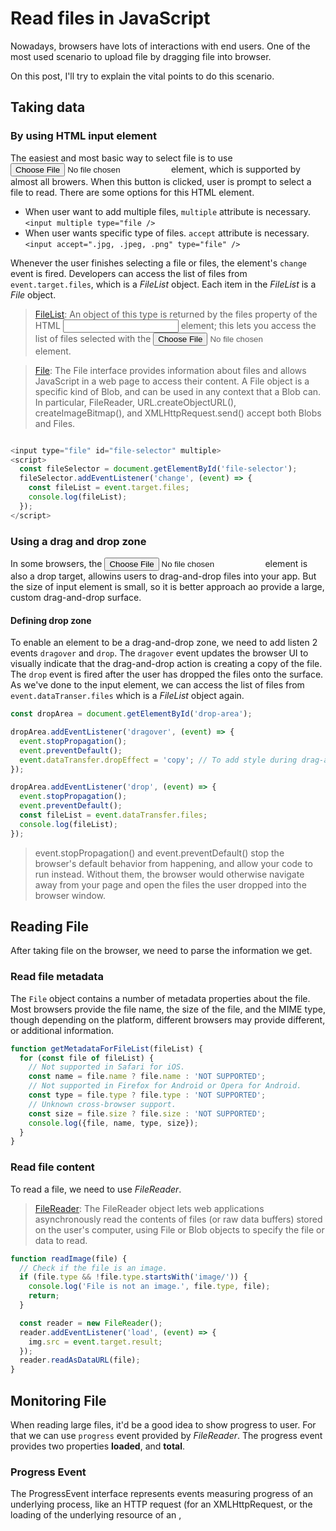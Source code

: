 # Read files in JavaScript

Nowadays, browsers have lots of interactions with end users. One of the most used scenario to upload file by dragging file into browser.

On this post, I'll try to explain the vital points to do this scenario.

## Taking data 

### By using HTML input element

The easiest and most basic way to select file is to use <input type="file"/> element, which is supported by almost all browers. When this button is clicked, user is prompt to select a file to read. There are some options for this HTML element.

-	When user want to add multiple files, `multiple` attribute is necessary. `<input multiple type="file />`
-	When user wants specific type of files. `accept` attribute is necessary. `<input accept=".jpg, .jpeg, .png" type="file" />`

Whenever the user finishes selecting a file or files, the element's `change` event is fired. Developers can access the list of files from `event.target.files`, which is a *FileList* object. Each item in the *FileList* is a *File* object.

> [FileList](https://developer.mozilla.org/en-US/docs/Web/API/FileList): An object of this type is returned by the files property of the HTML <input> element; this lets you access the list of files selected with the <input type="file"> element.

> [File](https://developer.mozilla.org/en-US/docs/Web/API/File): The File interface provides information about files and allows JavaScript in a web page to access their content. A File object is a specific kind of Blob, and can be used in any context that a Blob can. In particular, FileReader, URL.createObjectURL(), createImageBitmap(), and XMLHttpRequest.send() accept both Blobs and Files.

```javascript

<input type="file" id="file-selector" multiple>
<script>
  const fileSelector = document.getElementById('file-selector');
  fileSelector.addEventListener('change', (event) => {
    const fileList = event.target.files;
    console.log(fileList);
  });
</script>

```

### Using a drag and drop zone

In some browsers, the <input type="file" /> element is also a drop target, allowins users to drag-and-drop files into your app. But the size of input element is small, so it is better approach  ao provide a large, custom drag-and-drop surface.


#### Defining drop zone

To enable an element to be a drag-and-drop zone, we need to add listen 2 events `dragover` and `drop`. The `dragover` event updates the browser UI to visually indicate that the drag-and-drop action is creating a copy of the file. The `drop` event is fired after the user has dropped the files onto the surface. As we've done to the input element, we can access the list of files from `event.dataTranser.files` which is a *FileList* object again.

```js
const dropArea = document.getElementById('drop-area');

dropArea.addEventListener('dragover', (event) => {
  event.stopPropagation();
  event.preventDefault();
  event.dataTransfer.dropEffect = 'copy'; // To add style during drag-and-drop
});

dropArea.addEventListener('drop', (event) => {
  event.stopPropagation();
  event.preventDefault();
  const fileList = event.dataTransfer.files;
  console.log(fileList);
});
```

> event.stopPropagation() and event.preventDefault() stop the browser's default behavior from happening, and allow your code to run instead. Without them, the browser would otherwise navigate away from your page and open the files the user dropped into the browser window.

## Reading File

After taking file on the browser, we need to parse the information we get.

### Read file metadata

The `File` object contains a number of metadata properties about the file. Most browsers provide the file name, the size of the file, and the MIME type, though depending on the platform, different browsers may provide different, or additional information.

```js
function getMetadataForFileList(fileList) {
  for (const file of fileList) {
    // Not supported in Safari for iOS.
    const name = file.name ? file.name : 'NOT SUPPORTED';
    // Not supported in Firefox for Android or Opera for Android.
    const type = file.type ? file.type : 'NOT SUPPORTED';
    // Unknown cross-browser support.
    const size = file.size ? file.size : 'NOT SUPPORTED';
    console.log({file, name, type, size});
  }
}
```

### Read file content

To read a file, we need to use *FileReader*.

> [FileReader](https://developer.mozilla.org/en-US/docs/Web/API/FileReader): The FileReader object lets web applications asynchronously read the contents of files (or raw data buffers) stored on the user's computer, using File or Blob objects to specify the file or data to read.

```js
function readImage(file) {
  // Check if the file is an image.
  if (file.type && !file.type.startsWith('image/')) {
    console.log('File is not an image.', file.type, file);
    return;
  }

  const reader = new FileReader();
  reader.addEventListener('load', (event) => {
    img.src = event.target.result;
  });
  reader.readAsDataURL(file);
}
```

## Monitoring File

When reading large files, it'd be a good idea to show progress to user. For that we can use `progress` event provided by *FileReader*. The progress event provides two properties **loaded**, and **total**.

### Progress Event

The ProgressEvent interface represents events measuring progress of an underlying process, like an HTTP request (for an XMLHttpRequest, or the loading of the underlying resource of an <img>, <audio>, <video>, <style> or <link>).

-	Properties
	-	ProgressEvent.lengthComputable Read only
A boolean flag indicating if the total work to be done, and the amount of work already done, by the underlying process is calculable. In other words, it tells if the progress is measurable or not.

	-	ProgressEvent.loaded Read only
A 64-bit unsigned integer value indicating the amount of work already performed by the underlying process. The ratio of work done can be calculated by dividing total by the value of this property. When downloading a resource using HTTP, this only counts the body of the HTTP message, and doesnt include headers and other overhead.

	-	ProgressEvent.total Read only
A 64-bit unsigned integer representing the total amount of work that the underlying process is in the progress of performing. When downloading a resource using HTTP, this is the Content-Length (the size of the body of the message), and doesnt include the headers and other overhead.

```js

function readFile(file) {
  const reader = new FileReader();
  reader.addEventListener('load', (event) => {
    const result = event.target.result;
    // Do something with result
  });

  reader.addEventListener('progress', (event) => {
    if (event.loaded && event.total) {
      const percent = (event.loaded / event.total) * 100;
      console.log(`Progress: ${Math.round(percent)}`);
    }
  });
  reader.readAsDataURL(file);
}
``` 
